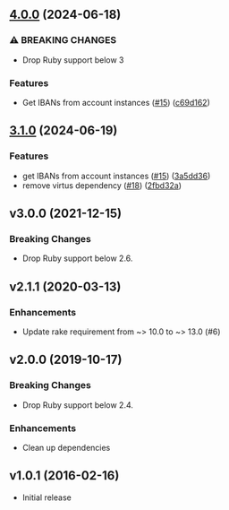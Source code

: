 ## [4.0.0](https://github.com/sequra/norma43_parser/compare/3.0.0...v4.0.0) (2024-06-18)


### ⚠ BREAKING CHANGES

* Drop Ruby support below 3

### Features

* Get IBANs from account instances ([#15](https://github.com/sequra/norma43_parser/issues/15)) ([c69d162](https://github.com/sequra/norma43_parser/commit/c69d162361b188f2b2d904b1958e3108be9a3939))


## [3.1.0](https://github.com/sequra/norma43_parser/compare/3.0.0...v3.1.0) (2024-06-19)


### Features

* get IBANs from account instances ([#15](https://github.com/sequra/norma43_parser/issues/15)) ([3a5dd36](https://github.com/sequra/norma43_parser/commit/3a5dd366a934525e421d3cbcaceabb88a285fb6d))
* remove virtus dependency ([#18](https://github.com/sequra/norma43_parser/issues/18)) ([2fbd32a](https://github.com/sequra/norma43_parser/commit/2fbd32a47b554391a3f57a5f3d5401587f28ee9e))

## v3.0.0 (2021-12-15)

### Breaking Changes

- Drop Ruby support below 2.6.

## v2.1.1 (2020-03-13)

### Enhancements

- Update rake requirement from ~> 10.0 to ~> 13.0 (#6)

## v2.0.0 (2019-10-17)

### Breaking Changes

- Drop Ruby support below 2.4.


### Enhancements

- Clean up dependencies

## v1.0.1 (2016-02-16)

- Initial release

